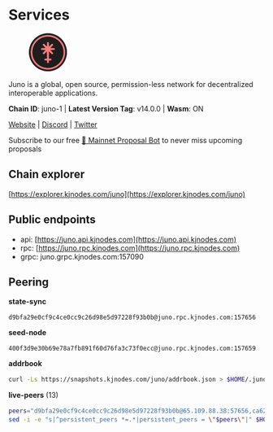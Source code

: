 # Services

<figure><img src="https://raw.githubusercontent.com/kj89/cosmos-images/main/logos/juno.png" alt=""><figcaption></figcaption></figure>

Juno is a global, open source, permission-less  network for decentralized interoperable applications.

**Chain ID**: juno-1 | **Latest Version Tag**: v14.0.0 | **Wasm**: ON

[Website](https://www.junonetwork.io) | [Discord](https://discord.gg/qJxgUSGHbb) | [Twitter](https://twitter.com/JunoNetwork)



Subscribe to our free [🤖 Mainnet Proposal Bot](https://t.me/kjnodes_proposal_bot) to never miss upcoming proposals


## Chain explorer
[https://explorer.kjnodes.com/juno](https://explorer.kjnodes.com/juno)

## Public endpoints

* api: [https://juno.api.kjnodes.com](https://juno.api.kjnodes.com)
* rpc: [https://juno.rpc.kjnodes.com](https://juno.rpc.kjnodes.com)
* grpc: juno.grpc.kjnodes.com:157090

## Peering

**state-sync**

```text
d9bfa29e0cf9c4ce0cc9c26d98e5d97228f93b0b@juno.rpc.kjnodes.com:157656
```

**seed-node**

```text
400f3d9e30b69e78a7fb891f60d76fa3c73f0ecc@juno.rpc.kjnodes.com:157659
```

**addrbook**
```bash
curl -Ls https://snapshots.kjnodes.com/juno/addrbook.json > $HOME/.juno/config/addrbook.json
```

**live-peers** (13)
```bash
peers="d9bfa29e0cf9c4ce0cc9c26d98e5d97228f93b0b@65.109.88.38:57656,ca62ff6f732fcd391f1d9ef0630161cb595c7f4d@185.119.118.115:2000,e7c642bdd79fd79cd2677f4f8b1351236b5ec2f3@204.16.241.208:26656,b9f18cfdcec405987335681eccb5ab3288225846@141.95.155.224:10056,169022205f5811e2a0b31b6d3cf11e8a6dfb8242@116.202.192.156:26656,8f3cbef6dc58d31bb70655d3d3c40d66d4744033@137.184.32.93:26656,86bc38c6148fac78e8fa4ffa567b6ca444c4e7e2@88.198.47.84:26656,a6955453548eb1bcaf1edaabc171b6c3bef2ff37@95.216.4.104:6006,60493cb0f123f7717bfcb4432539a0a37a02df97@65.108.64.5:26656,838f26120c727f842ecdfd1b5aa014f13cf29d57@142.132.205.120:12656,32e56362f47c425328bd29bfa913fe188de4c69e@51.38.53.101:26620,ebc272824924ea1a27ea3183dd0b9ba713494f83@95.214.52.139:27136,34aaa6b0eac3cb0b6f8d0ecb1795d7b50239b6bf@65.108.121.251:26656"
sed -i -e "s|^persistent_peers *=.*|persistent_peers = \"$peers\"|" $HOME/.juno/config/config.toml
```
